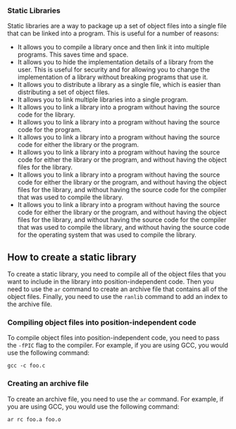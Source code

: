 ### Static Libraries

Static libraries are a way to package up a set of object files into a single file that can be linked into a program.
This is useful for a number of reasons:

* It allows you to compile a library once and then link it into multiple programs. This saves time and space.
* It allows you to hide the implementation details of a library from the user. This is useful for security and for
  allowing you to change the implementation of a library without breaking programs that use it.
* It allows you to distribute a library as a single file, which is easier than distributing a set of object files.
* It allows you to link multiple libraries into a single program.
* It allows you to link a library into a program without having the source code for the library.
* It allows you to link a library into a program without having the source code for the program.
* It allows you to link a library into a program without having the source code for either the library or the program.
* It allows you to link a library into a program without having the source code for either the library or the program,
  and without having the object files for the library.
* It allows you to link a library into a program without having the source code for either the library or the program,
  and without having the object files for the library, and without having the source code for the compiler that was used
  to compile the library.
* It allows you to link a library into a program without having the source code for either the library or the program,
  and without having the object files for the library, and without having the source code for the compiler that was used
  to compile the library, and without having the source code for the operating system that was used to compile the
  library.

## How to create a static library

To create a static library, you need to compile all of the object files that you want to include in the library into
position-independent code. Then you need to use the `ar` command to create an archive file that contains all of the
object files. Finally, you need to use the `ranlib` command to add an index to the archive file.

### Compiling object files into position-independent code

To compile object files into position-independent code, you need to pass the `-fPIC` flag to the compiler. For example,
if you are using GCC, you would use the following command:

    gcc -c foo.c

### Creating an archive file

To create an archive file, you need to use the `ar` command. For example, if you are using GCC, you would use the
following command:

    ar rc foo.a foo.o
